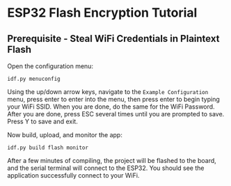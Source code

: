 # ESP32 Flash Encryption Tutorial

## Prerequisite - Steal WiFi Credentials in Plaintext Flash

Open the configuration menu:

```
idf.py menuconfig
```

Using the up/down arrow keys, navigate to the `Example Configuration` menu, press enter to enter into the menu, then press enter to begin typing your WiFi SSID. When you are done, do the same for the WiFi Password. After you are done, press ESC several times until you are prompted to save. Press Y to save and exit.

Now build, upload, and monitor the app:

```
idf.py build flash monitor
```

After a few minutes of compiling, the project will be flashed to the board, and the serial terminal will connect to the ESP32. You should see the application successfully connect to your WiFi.
